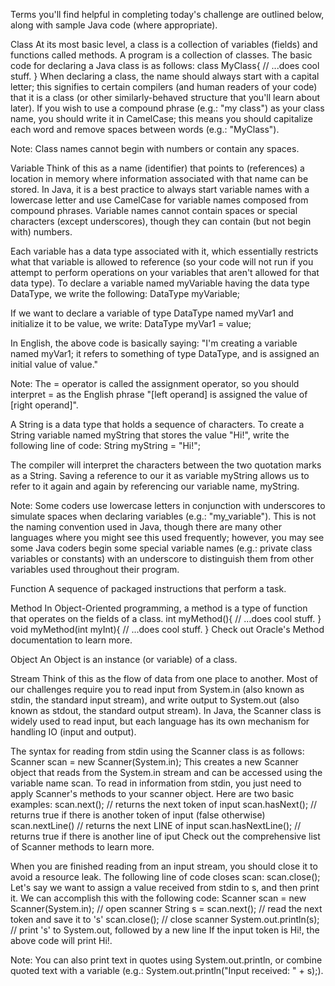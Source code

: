 Terms you'll find helpful in completing today's challenge are outlined below, along with sample Java code (where appropriate).

Class
At its most basic level, a class is a collection of variables (fields) and functions called methods. A program is a collection of classes. The basic code for declaring a Java class is as follows:
class MyClass{
    // ...does cool stuff.
}
When declaring a class, the name should always start with a capital letter; this signifies to certain compilers (and human readers of your code) that it is a class (or other similarly-behaved structure that you'll learn about later). If you wish to use a compound phrase (e.g.: "my class") as your class name, you should write it in CamelCase; this means you should capitalize each word and remove spaces between words (e.g.: "MyClass").

Note: Class names cannot begin with numbers or contain any spaces.

Variable
Think of this as a name (identifier) that points to (references) a location in memory where information associated with that name can be stored. In Java, it is a best practice to always start variable names with a lowercase letter and use CamelCase for variable names composed from compound phrases. Variable names cannot contain spaces or special characters (except underscores), though they can contain (but not begin with) numbers.

Each variable has a data type associated with it, which essentially restricts what that variable is allowed to reference (so your code will not run if you attempt to perform operations on your variables that aren't allowed for that data type). To declare a variable named myVariable having the data type DataType, we write the following:
DataType myVariable;

If we want to declare a variable of type DataType named myVar1 and initialize it to be value, we write:
DataType myVar1 = value;

In English, the above code is basically saying: "I'm creating a variable named myVar1; it refers to something of type DataType, and is assigned an initial value of value."

Note: The = operator is called the assignment operator, so you should interpret = as the English phrase "[left operand] is assigned the value of [right operand]".

A String is a data type that holds a sequence of characters. To create a String variable named myString that stores the value "Hi!", write the following line of code:
String myString = "Hi!";

The compiler will interpret the characters between the two quotation marks as a String. Saving a reference to our it as variable myString allows us to refer to it again and again by referencing our variable name, myString.

Note: Some coders use lowercase letters in conjunction with underscores to simulate spaces when declaring variables (e.g.: "my_variable"). This is not the naming convention used in Java, though there are many other languages where you might see this used frequently; however, you may see some Java coders begin some special variable names (e.g.: private class variables or constants) with an underscore to distinguish them from other variables used throughout their program.

Function
A sequence of packaged instructions that perform a task.

Method
In Object-Oriented programming, a method is a type of function that operates on the fields of a class.
int myMethod(){
    // ...does cool stuff.
}
void myMethod(int myInt){
    // ...does cool stuff.
}
Check out Oracle's Method documentation to learn more.

Object
An Object is an instance (or variable) of a class.

Stream
Think of this as the flow of data from one place to another. Most of our challenges require you to read input from System.in (also known as stdin, the standard input stream), and write output to System.out (also known as stdout, the standard output stream). In Java, the Scanner class is widely used to read input, but each language has its own mechanism for handling IO (input and output).

The syntax for reading from stdin using the Scanner class is as follows:
Scanner scan = new Scanner(System.in);
This creates a new Scanner object that reads from the System.in stream and can be accessed using the variable name scan. To read in information from stdin, you just need to apply Scanner's methods to your scanner object. Here are two basic examples:
scan.next(); // returns the next token of input
scan.hasNext(); // returns true if there is another token of input (false otherwise)
scan.nextLine() // returns the next LINE of input
scan.hasNextLine(); // returns true if there is another line of iput
Check out the comprehensive list of Scanner methods to learn more.

When you are finished reading from an input stream, you should close it to avoid a resource leak. The following line of code closes scan:
scan.close();
Let's say we want to assign a value received from stdin to s, and then print it. We can accomplish this with the following code:
Scanner scan = new Scanner(System.in); // open scanner
String s = scan.next(); // read the next token and save it to 's'
scan.close(); // close scanner
System.out.println(s); // print 's' to System.out, followed by a new line
If the input token is Hi!, the above code will print Hi!.

Note: You can also print text in quotes using System.out.println, or combine quoted text with a variable (e.g.: System.out.println("Input received: " + s);).